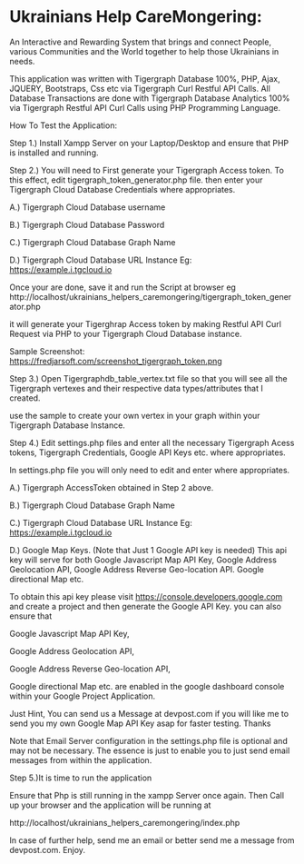 # Ukrainians Help CareMongering:

An Interactive and Rewarding System that brings and connect People, various Communities and the World together to help those Ukrainians in needs.



This application was written with Tigergraph Database 100%, PHP, Ajax, JQUERY, Bootstraps, Css etc via Tigergraph Curl Restful API Calls.
All Database Transactions are done with Tigergraph Database Analytics 100% via Tigergraph Restful API Curl Calls using PHP Programming Language.



How To Test the Application:

Step 1.) Install Xampp Server on your Laptop/Desktop and ensure that PHP is installed and running.

Step 2.) You will need to First generate your Tigergraph Access token.  To this effect, edit tigergraph_token_generator.php file.
then enter your Tigergraph Cloud Database Credentials where appropriates.

A.) Tigergraph Cloud Database username

B.) Tigergraph Cloud Database Password

C.) Tigergraph Cloud Database Graph Name

D.) Tigergraph Cloud Database URL Instance  Eg: https://example.i.tgcloud.io

Once your are done, save it and run the Script at browser eg http://localhost/ukrainians_helpers_caremongering/tigergraph_token_generator.php

 it will generate your Tigerghrap Access token by making Restful API Curl Request via PHP to your Tigergraph Cloud Database instance.
 
 Sample Screenshot:   https://fredjarsoft.com/screenshot_tigergraph_token.png



Step 3.) Open Tigergraphdb_table_vertex.txt file so that you will see all the Tigergraph vertexes and their respective data types/attributes that I created.

use the sample to create your own vertex in your graph within your Tigergraph Database Instance.


Step 4.) Edit settings.php files and enter all the necessary  Tigergraph Acess tokens, Tigergraph Credentials, Google API Keys etc. where appropriates.

In settings.php file you will only need to edit and enter where appropriates.

A.) Tigergraph AccessToken obtained in Step 2 above.

B.) Tigergraph Cloud Database Graph Name

C.) Tigergraph Cloud Database URL Instance  Eg: https://example.i.tgcloud.io

D.) Google Map Keys. (Note that Just 1 Google API key is needed) This api key will serve for both Google Javascript Map API Key, 
Google Address Geolocation API, Google Address Reverse Geo-location API. Google directional Map etc.

To obtain this api key please visit https://console.developers.google.com
and create a project and then generate the Google API Key. you can also ensure that 

Google Javascript Map API Key, 

Google Address Geolocation API,

Google Address Reverse Geo-location API, 

Google directional Map etc. are enabled in the google dashboard console within your Google Project Application.


Just Hint, You can send us a Message at devpost.com if you will like me to send you my own Google Map API Key asap for faster testing.  Thanks



Note that Email Server configuration in the settings.php file is optional and may not be necessary. 
The essence is just to enable you to just send email messages from within the application.


Step 5.)It is time to run the application

Ensure that Php is still running in the xampp Server once again. Then Call up your browser and the application will be running at 

http://localhost/ukrainians_helpers_caremongering/index.php


In case of further help, send me an email or better send me a message from devpost.com.   Enjoy.


